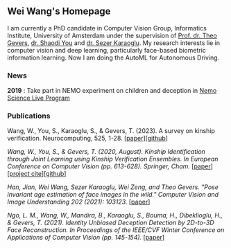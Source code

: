 ## Wei Wang's Homepage

I am currently a PhD candidate in Computer Vision Group, Informatics Institute, University of Amsterdam under the supervision of [Prof. dr. Theo Gevers](https://staff.fnwi.uva.nl/th.gevers/), [dr. Shaodi You](https://youshaodi.github.io/) and [dr. Sezer Karaoglu](https://karaoglusezer.github.io/). My research interests lie in computer vision and deep learning, particularly face-based biometric information learning. Now I am doing the AutoML for Autonomous Driving.

### News

**2019** : Take part in NEMO experiment on children and deception in [Nemo Science Live Program](https://www.nemosciencemuseum.nl/nl/wat-is-er-te-doen/activiteiten/science-live/)

### Publications

Wang, W., You, S., Karaoglu, S., & Gevers, T. (2023). A survey on kinship verification. Neurocomputing, 525, 1-28. [[paper](https://www.sciencedirect.com/science/article/pii/S0925231222015272)][[github](https://github.com/we-wan/kin_sv)]

_Wang, W., You, S., & Gevers, T. (2020, August). Kinship Identification through Joint Learning using Kinship Verification Ensembles. In European Conference on Computer Vision (pp. 613-628). Springer, Cham._ [[paper](https://www.ecva.net/papers/eccv_2020/papers_ECCV/papers/123670613.pdf)][[project cite](https://we-wan.github.io/JLNet/)][[github](https://github.com/we-wan/JLNet)]

_Han, Jian, Wei Wang, Sezer Karaoglu, Wei Zeng, and Theo Gevers. "Pose invariant age estimation of face images in the wild." Computer Vision and Image Understanding 202 (2021): 103123._ [[paper](https://www.sciencedirect.com/science/article/pii/S1077314220301430?casa_token=s9f31-8qf00AAAAA:uH2jSniDbEcmfLsM7ZFQMfGFcbfTFUp6KrUnq_R-dnTvvclwvvo3xV3SFzjYSTiORtFivkgbUQ)]

_Ngo, L. M., Wang, W., Mandira, B., Karaoglu, S., Bouma, H., Dibeklioglu, H., & Gevers, T. (2021). Identity Unbiased Deception Detection by 2D-to-3D Face Reconstruction. In Proceedings of the IEEE/CVF Winter Conference on Applications of Computer Vision (pp. 145-154)._ [[paper](https://openaccess.thecvf.com/content/WACV2021/html/Ngo_Identity_Unbiased_Deception_Detection_by_2D-to-3D_Face_Reconstruction_WACV_2021_paper.html)]

